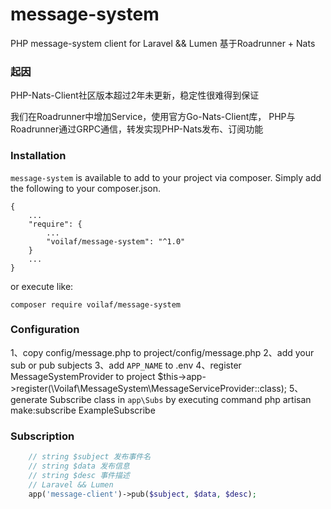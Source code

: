 # message-system

PHP message-system client for Laravel && Lumen
基于Roadrunner + Nats

### 起因
PHP-Nats-Client社区版本超过2年未更新，稳定性很难得到保证

我们在Roadrunner中增加Service，使用官方Go-Nats-Client库，
PHP与Roadrunner通过GRPC通信，转发实现PHP-Nats发布、订阅功能

### Installation

`message-system` is available to add to your project via composer. Simply add the
following to your composer.json.

    {
        ...
        "require": {
            ...
            "voilaf/message-system": "^1.0"
        }
        ...
    }

or execute like:

    composer require voilaf/message-system

### Configuration

1、copy config/message.php to project/config/message.php
2、add your sub or pub subjects
3、add `APP_NAME` to .env
4、register MessageSystemProvider to project
    $this->app->register(\Voilaf\MessageSystem\MessageServiceProvider::class);
5、generate Subscribe class in `app\Subs` by executing command
    php artisan make:subscribe ExampleSubscribe


### Subscription

```php
    // string $subject 发布事件名
    // string $data 发布信息
    // string $desc 事件描述
    // Laravel && Lumen
    app('message-client')->pub($subject, $data, $desc);
```

